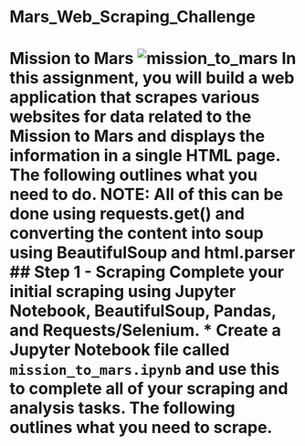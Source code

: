 # Mars_Web_Scraping_Challenge
# Mission to Mars  ![mission_to_mars](Images/mission_to_mars.png)  In this assignment, you will build a web application that scrapes various websites for data related to the Mission to Mars and displays the information in a single HTML page. The following outlines what you need to do. NOTE: All of this can be done using requests.get() and converting the content into soup using BeautifulSoup and html.parser ## Step 1 - Scraping  Complete your initial scraping using Jupyter Notebook, BeautifulSoup, Pandas, and Requests/Selenium.  * Create a Jupyter Notebook file called `mission_to_mars.ipynb` and use this to complete all of your scraping and analysis tasks. The following outlines what you need to scrape.
